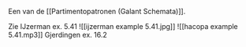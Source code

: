 Een van de [[Partimentopatronen (Galant Schemata)]].

Zie IJzerman ex. 5.41
![[ijzerman example 5.41.jpg]]
![[hacopa example 5.41.mp3]]
Gjerdingen ex. 16.2

